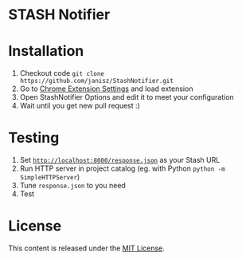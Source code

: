 STASH Notifier
====================

# Installation
 1. Checkout code `git clone https://github.com/janisz/StashNotifier.git`
 2. Go to [Chrome Extension Settings](https://developer.chrome.com/extensions/getstarted#unpacked) and load extension
 3. Open StashNotifier Options and edit it to meet your configuration
 4. Wait until you get new pull request :)
 
# Testing
 1. Set [`http://localhost:8000/response.json`](http://localhost:8000/response.json) as your Stash URL
 2. Run HTTP server in project catalog (eg. with Python `python -m SimpleHTTPServer`)
 3. Tune `response.json` to you need
 4. Test

# License
This content is released under the [MIT License](https://raw.githubusercontent.com/janisz/StashNotifier/master/LICENSE).
